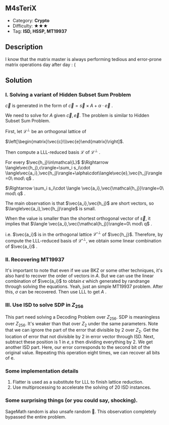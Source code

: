 ## M4sTeriX

+ Category: **Crypto**
+ Difficulty: ★★★
+ Tag: **ISD, HSSP, MT19937**

## Description

I know that the matrix master is always performing tedious and error-prone matrix operations day after day : (

## Solution

### I. Solving a variant of  Hidden Subset Sum Problem

$\vec{c}$ is generated in the form of $\vec{c} = \vec{s}\times A+\alpha\cdot \vec{e}$ .

We need to solve for $A$ given $\vec{c},\vec{e}$. The problem is similar to Hidden Subset Sum Problem.

First, let $\mathcal{L}^\bot$ 
be an orthogonal lattice  of 

$\left[\begin{matrix}\vec{c}\\\vec{e}\end{matrix}\right]$.

Then compute a LLL-reduced basis $\mathcal{L}$ of $\mathcal{L}^\bot$ .

For every $\vec{h_j}\in\mathcal{L}$ $\Rightarrow \langle\vec{h_j},c\rangle=\sum_i s_i\cdot \langle\vec{a_i},\vec{h_j}\rangle+\alpha\cdot\langle\vec{e},\vec{h_j}\rangle=0\ mod\ q$ .

$\Rightarrow \sum_i s_i\cdot \langle \vec{a_i},\vec{\mathcal{h_j}}\rangle=0\ mod\ q$ .

The main observation is that $\vec{a_i},\vec{h_j}$ are short vectors, so $\langle\vec{a_i},\vec{h_j}\rangle$ is small.

When the value is smaller than the shortest orthogonal vector of $\vec{s}$, it implies that $\langle \vec{a_i},\vec{\mathcal{h_j}}\rangle=0\ mod\ q$ .

i.e. $\vec{a_i}$ is in the orthogonal lattice $\mathcal{L'}^\bot$ of $\vec{h_j}$. Therefore, by compute the LLL-reduced basis of $\mathcal{L'}^\bot$, we obtain some linear combination of $\vec{a_i}$ .

### II. Recovering MT19937

It's important to note that even if we use BKZ or some other techniques, it's also hard to recover the order of vectors in $A$. But we can use the linear combination of $\vec{a_i}$ to obtain $\epsilon$ which generated by randrange  through solving the equations. Yeah, just an simple MT19937 problem. After this, $\sigma$ can be recovered. Then use LLL to get $A$ .

### III. Use ISD to solve SDP in $Z_{256}$

This part need solving a Decoding Problem over $Z_{256}$. SDP is meaningless over $Z_{256}$. It's weaker than that over $Z_2$ under the same parameters. Note that we can ignore the part of the error that divisible by 2 over $Z_2$. Get the location of error that not divisible by 2 in error vector through ISD. Next, subtract these position is 1 in $e,s$ then dividing everything by 2. We get another ISD part. Here, our error corresponds to the second bit of the original value. Repeating this operation eight times, we can recover all bits of e.

### Some implementation details

1. Flatter is used as a substitute for LLL to finish lattice reduction.
2. Use multiprocessing to accelerate the solving of 20 ISD instances.

### Some surprising things (or you could say, shocking).

SageMath random is also unsafe random 🤯. This observation completely bypassed the entire problem.
